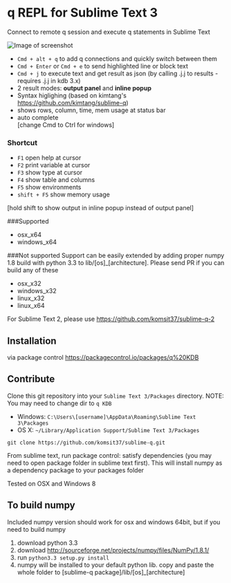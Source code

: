 # q REPL for Sublime Text 3
Connect to remote q session and execute q statements in Sublime Text

![Image of screenshot](https://github.com/komsit37/sublime-q/blob/master/resources/showcase.gif)
* `Cmd + alt + q` to add q connections and quickly switch between them
* `Cmd + Enter` or `Cmd + e` to send highlighted line or block text  
* `Cmd + j` to execute text and get result as json (by calling .j.j to results - requires .j.j in kdb 3.x)
* 2 result modes: **output panel** and **inline popup**
* Syntax higlighing (based on kimtang's https://github.com/kimtang/sublime-q)  
* shows rows, column, time, mem usage at status bar  
* auto complete  
[change Cmd to Ctrl for windows]

### Shortcut 

* `F1` open help at cursor</li>
* `F2` print variable at cursor</li>
* `F3` show type at cursor</li>
* `F4` show table and columns</li>
* `F5` show environments</li>
* `shift + F5` show memory usage</li>

[hold shift to show output in inline popup instead of output panel]

###Supported
* osx_x64
* windows_x64

###Not supported
Support can be easily extended by adding proper numpy 1.8 build with python 3.3 to lib/[os]_[architecture]. Please send PR if you can build any of these
* osx_x32
* windows_x32
* linux_x32
* linux_x64

For Sublime Text 2, please use https://github.com/komsit37/sublime-q-2

## Installation
via package control https://packagecontrol.io/packages/q%20KDB


## Contribute

Clone this git repository into your `Sublime Text 3/Packages` directory.
NOTE: You may need to change dir to `q KDB`

* Windows: `C:\Users\[username]\AppData\Roaming\Sublime Text 3\Packages`
* OS X: `~/Library/Application Support/Sublime Text 3/Packages`

```
git clone https://github.com/komsit37/sublime-q.git
```
From sublime text, run package control: satisfy dependencies (you may need to open package folder in sublime text first). This will install numpy as a dependency package to your packages folder

Tested on OSX and Windows 8


## To build numpy
Included numpy version should work for osx and windows 64bit, but if you need to build numpy

1. download python 3.3
2. download http://sourceforge.net/projects/numpy/files/NumPy/1.8.1/
3. run `python3.3 setup.py install`
4. numpy will be installed to your default python lib. copy and paste the whole folder to [sublime-q package]/lib/[os]_[architecture]
